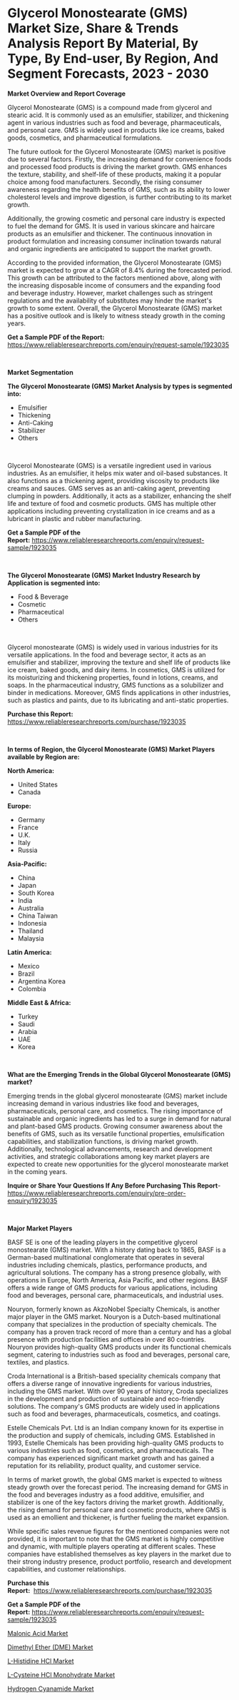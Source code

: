 <p><h1>Glycerol Monostearate (GMS) Market Size, Share & Trends Analysis Report By Material, By Type, By End-user, By Region, And Segment Forecasts, 2023 - 2030</h1></p><p><strong>Market Overview and Report Coverage</strong></p>
<p><p>Glycerol Monostearate (GMS) is a compound made from glycerol and stearic acid. It is commonly used as an emulsifier, stabilizer, and thickening agent in various industries such as food and beverage, pharmaceuticals, and personal care. GMS is widely used in products like ice creams, baked goods, cosmetics, and pharmaceutical formulations.</p><p>The future outlook for the Glycerol Monostearate (GMS) market is positive due to several factors. Firstly, the increasing demand for convenience foods and processed food products is driving the market growth. GMS enhances the texture, stability, and shelf-life of these products, making it a popular choice among food manufacturers. Secondly, the rising consumer awareness regarding the health benefits of GMS, such as its ability to lower cholesterol levels and improve digestion, is further contributing to its market growth.</p><p>Additionally, the growing cosmetic and personal care industry is expected to fuel the demand for GMS. It is used in various skincare and haircare products as an emulsifier and thickener. The continuous innovation in product formulation and increasing consumer inclination towards natural and organic ingredients are anticipated to support the market growth.</p><p>According to the provided information, the Glycerol Monostearate (GMS) market is expected to grow at a CAGR of 8.4% during the forecasted period. This growth can be attributed to the factors mentioned above, along with the increasing disposable income of consumers and the expanding food and beverage industry. However, market challenges such as stringent regulations and the availability of substitutes may hinder the market's growth to some extent. Overall, the Glycerol Monostearate (GMS) market has a positive outlook and is likely to witness steady growth in the coming years.</p></p>
<p><strong>Get a Sample PDF of the Report:</strong> <a href="https://www.reliableresearchreports.com/enquiry/request-sample/1923035">https://www.reliableresearchreports.com/enquiry/request-sample/1923035</a></p>
<p>&nbsp;</p>
<p><strong>Market Segmentation</strong></p>
<p><strong>The Glycerol Monostearate (GMS) Market Analysis by types is segmented into:</strong></p>
<p><ul><li>Emulsifier</li><li>Thickening</li><li>Anti-Caking</li><li>Stabilizer</li><li>Others</li></ul></p>
<p>&nbsp;</p>
<p><p>Glycerol Monostearate (GMS) is a versatile ingredient used in various industries. As an emulsifier, it helps mix water and oil-based substances. It also functions as a thickening agent, providing viscosity to products like creams and sauces. GMS serves as an anti-caking agent, preventing clumping in powders. Additionally, it acts as a stabilizer, enhancing the shelf life and texture of food and cosmetic products. GMS has multiple other applications including preventing crystallization in ice creams and as a lubricant in plastic and rubber manufacturing.</p></p>
<p><strong>Get a Sample PDF of the Report:</strong>&nbsp;<a href="https://www.reliableresearchreports.com/enquiry/request-sample/1923035">https://www.reliableresearchreports.com/enquiry/request-sample/1923035</a></p>
<p>&nbsp;</p>
<p><strong>The Glycerol Monostearate (GMS) Market Industry Research by Application is segmented into:</strong></p>
<p><ul><li>Food & Beverage</li><li>Cosmetic</li><li>Pharmaceutical</li><li>Others</li></ul></p>
<p>&nbsp;</p>
<p><p>Glycerol monostearate (GMS) is widely used in various industries for its versatile applications. In the food and beverage sector, it acts as an emulsifier and stabilizer, improving the texture and shelf life of products like ice cream, baked goods, and dairy items. In cosmetics, GMS is utilized for its moisturizing and thickening properties, found in lotions, creams, and soaps. In the pharmaceutical industry, GMS functions as a solubilizer and binder in medications. Moreover, GMS finds applications in other industries, such as plastics and paints, due to its lubricating and anti-static properties.</p></p>
<p><strong>Purchase this Report:</strong>&nbsp; <a href="https://www.reliableresearchreports.com/purchase/1923035">https://www.reliableresearchreports.com/purchase/1923035</a></p>
<p>&nbsp;</p>
<p><strong>In terms of Region, the Glycerol Monostearate (GMS) Market Players available by Region are:</strong></p>
<p>
    <p> <strong> North America: </strong>
        <ul>
            <li>United States</li>
            <li>Canada</li>
        </ul>
        </p> 
    <p> <strong> Europe: </strong>
        <ul>
            <li>Germany</li>
            <li>France</li>
            <li>U.K.</li>
            <li>Italy</li>
            <li>Russia</li>
        </ul>
        </p> 
    <p> <strong> Asia-Pacific: </strong>
        <ul>
            <li>China</li>
            <li>Japan</li>
            <li>South Korea</li>
            <li>India</li>
            <li>Australia</li>
            <li>China Taiwan</li>
            <li>Indonesia</li>
            <li>Thailand</li>
            <li>Malaysia</li>
        </ul>
        </p> 
    <p> <strong> Latin America: </strong>
        <ul>
            <li>Mexico</li>
            <li>Brazil</li>
            <li>Argentina Korea</li>
            <li>Colombia</li>
        </ul>
        </p> 
    <p> <strong> Middle East & Africa: </strong>
        <ul>
            <li>Turkey</li>
            <li>Saudi</li>
            <li>Arabia</li>
            <li>UAE</li>
            <li>Korea</li>
        </ul>
    </p>
    </p>
<p>&nbsp;</p>
<p><strong>What are the Emerging Trends in the Global Glycerol Monostearate (GMS) market?</strong></p>
<p><p>Emerging trends in the global glycerol monostearate (GMS) market include increasing demand in various industries like food and beverages, pharmaceuticals, personal care, and cosmetics. The rising importance of sustainable and organic ingredients has led to a surge in demand for natural and plant-based GMS products. Growing consumer awareness about the benefits of GMS, such as its versatile functional properties, emulsification capabilities, and stabilization functions, is driving market growth. Additionally, technological advancements, research and development activities, and strategic collaborations among key market players are expected to create new opportunities for the glycerol monostearate market in the coming years.</p></p>
<p><strong>Inquire or Share Your Questions If Any Before Purchasing This Report</strong>- <a href="https://www.reliableresearchreports.com/enquiry/pre-order-enquiry/1923035">https://www.reliableresearchreports.com/enquiry/pre-order-enquiry/1923035</a></p>
<p>&nbsp;</p>
<p><strong>Major Market Players</strong></p>
<p><p>BASF SE is one of the leading players in the competitive glycerol monostearate (GMS) market. With a history dating back to 1865, BASF is a German-based multinational conglomerate that operates in several industries including chemicals, plastics, performance products, and agricultural solutions. The company has a strong presence globally, with operations in Europe, North America, Asia Pacific, and other regions. BASF offers a wide range of GMS products for various applications, including food and beverages, personal care, pharmaceuticals, and industrial uses. </p><p>Nouryon, formerly known as AkzoNobel Specialty Chemicals, is another major player in the GMS market. Nouryon is a Dutch-based multinational company that specializes in the production of specialty chemicals. The company has a proven track record of more than a century and has a global presence with production facilities and offices in over 80 countries. Nouryon provides high-quality GMS products under its functional chemicals segment, catering to industries such as food and beverages, personal care, textiles, and plastics.</p><p>Croda International is a British-based speciality chemicals company that offers a diverse range of innovative ingredients for various industries, including the GMS market. With over 90 years of history, Croda specializes in the development and production of sustainable and eco-friendly solutions. The company's GMS products are widely used in applications such as food and beverages, pharmaceuticals, cosmetics, and coatings.</p><p>Estelle Chemicals Pvt. Ltd is an Indian company known for its expertise in the production and supply of chemicals, including GMS. Established in 1993, Estelle Chemicals has been providing high-quality GMS products to various industries such as food, cosmetics, and pharmaceuticals. The company has experienced significant market growth and has gained a reputation for its reliability, product quality, and customer service.</p><p>In terms of market growth, the global GMS market is expected to witness steady growth over the forecast period. The increasing demand for GMS in the food and beverages industry as a food additive, emulsifier, and stabilizer is one of the key factors driving the market growth. Additionally, the rising demand for personal care and cosmetic products, where GMS is used as an emollient and thickener, is further fueling the market expansion.</p><p>While specific sales revenue figures for the mentioned companies were not provided, it is important to note that the GMS market is highly competitive and dynamic, with multiple players operating at different scales. These companies have established themselves as key players in the market due to their strong industry presence, product portfolio, research and development capabilities, and customer relationships.</p></p>
<p><strong>Purchase this Report:</strong>&nbsp;&nbsp;<a href="https://www.reliableresearchreports.com/purchase/1923035">https://www.reliableresearchreports.com/purchase/1923035</a></p>
<p></p>
<p><strong>Get a Sample PDF of the Report:</strong>&nbsp;<a href="https://www.reliableresearchreports.com/enquiry/request-sample/1923035">https://www.reliableresearchreports.com/enquiry/request-sample/1923035</a></p>
<p><p><a href="https://medium.com/@geoanderson1978/malonic-acid-market-size-market-outlook-and-market-forecast-2023-to-2030-2a399608aef9">Malonic Acid Market</a></p><p><a href="https://www.linkedin.com/pulse/decoding-dimethyl-ether-dme-market-deep-dive-latest-trends-i3lzc/">Dimethyl Ether (DME) Market</a></p><p><a href="https://www.linkedin.com/pulse/l-histidine-hcl-market-share-amp-new-trends-analysis-report-o4nmc/">L-Histidine HCl Market</a></p><p><a href="https://www.linkedin.com/pulse/l-cysteine-hcl-monohydrate-market-challenges-opportunities-3ux1c/">L-Cysteine HCl Monohydrate Market</a></p><p><a href="https://medium.com/@damionrunte/decoding-hydrogen-cyanamide-market-metrics-market-share-trends-and-growth-patterns-815b2c6c3adf">Hydrogen Cyanamide Market</a></p></p>